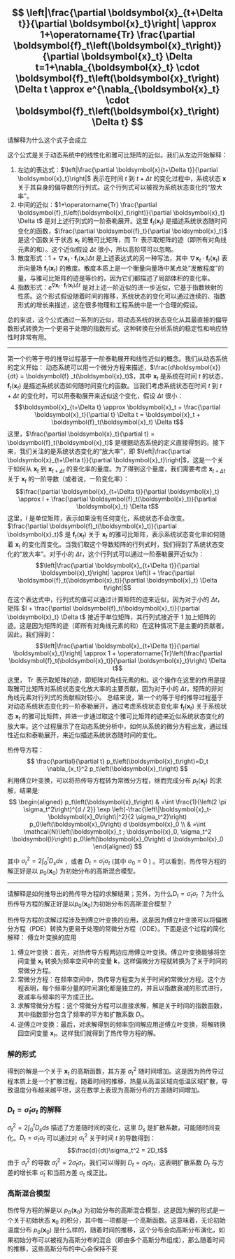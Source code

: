 $$
\left|\frac{\partial \boldsymbol{x}_{t+\Delta t}}{\partial \boldsymbol{x}_t}\right| \approx 1+\operatorname{Tr} \frac{\partial \boldsymbol{f}_t\left(\boldsymbol{x}_t\right)}{\partial \boldsymbol{x}_t} \Delta t=1+\nabla_{\boldsymbol{x}_t} \cdot \boldsymbol{f}_t\left(\boldsymbol{x}_t\right) \Delta t \approx e^{\nabla_{\boldsymbol{x}_t} \cdot \boldsymbol{f}_t\left(\boldsymbol{x}_t\right) \Delta t}
$$
---------------------
请解释为什么这个式子会成立

这个公式是关于动态系统中的线性化和雅可比矩阵的近似。我们从左边开始解释：
1. 左边的表达式：$\left|\frac{\partial \boldsymbol{x}{t+\Delta t}}{\partial \boldsymbol{x}_t}\right|$ 表示在时间 $t$ 到 $t + \Delta t$ 的变化过程中，系统状态 $\boldsymbol{x}$ 关于其自身的偏导数的行列式。这个行列式可以被视为系统状态变化的“放大率”。
2. 中间的近似：$1+\operatorname{Tr} \frac{\partial \boldsymbol{f}_t\left(\boldsymbol{x}_t\right)}{\partial \boldsymbol{x}_t} \Delta t$ 是对上述行列式的一阶泰勒展开。这里 $\boldsymbol{f}_t\left(\boldsymbol{x}_t\right)$ 是描述系统状态随时间变化的函数，$\frac{\partial \boldsymbol{f}_t}{\partial \boldsymbol{x}_t}$ 是这个函数关于状态 $\boldsymbol{x}_t$ 的雅可比矩阵，而 $\operatorname{Tr}$ 表示取矩阵的迹（即所有对角线元素的和）。这个近似假设 $\Delta t$ 很小，所以高阶项可以忽略。
3. 散度形式：$1+\nabla{\boldsymbol{x}_t} \cdot \boldsymbol{f}_t\left(\boldsymbol{x}_t\right) \Delta t$ 是上述表达式的另一种写法，其中 $\nabla{\boldsymbol{x}_t} \cdot \boldsymbol{f}_t\left(\boldsymbol{x}_t\right)$ 表示向量场 $\boldsymbol{f}_t\left(\boldsymbol{x}_t\right)$ 的散度。散度本质上是一个衡量向量场中某点处“发散程度”的量，与雅可比矩阵的迹是等价的，因为它们都描述了局部体积的变化率。
4. 指数形式：$e^{\nabla{\boldsymbol{x}_t} \cdot \boldsymbol{f}_t\left(\boldsymbol{x}_t\right) \Delta t}$ 是对上述一阶近似的进一步近似，它基于指数映射的性质。这个形式假设随着时间的推移，系统状态的变化可以通过连续的、指数形式的增长来描述，这在很多物理和工程系统中是一个合理的假设。

总的来说，这个公式通过一系列的近似，将动态系统的状态变化从其最直接的偏导数形式转换为一个更易于处理的指数形式。这种转换在分析系统的稳定性和响应特性时非常有用。

----------


第一个约等于号的推导过程基于一阶泰勒展开和线性近似的概念。我们从动态系统的定义开始：
动态系统可以用一个微分方程来描述，$\frac{d\boldsymbol{x}}{dt} = \boldsymbol{f}
_t(\boldsymbol{x}_t)$，其中 $\boldsymbol{x}_t$ 是系统在时间 $t$ 的状态，$\boldsymbol{f}_t(\boldsymbol{x}_t)$ 是描述系统状态如何随时间变化的函数。当我们考虑系统状态在时间 $t$ 到 $t + \Delta t$ 的变化时，可以用泰勒展开来近似这个变化，假设 $\Delta t$ 很小：$$\boldsymbol{x}_{t+\Delta t} \approx \boldsymbol{x}_t + \frac{\partial \boldsymbol{x}_t}{\partial t} \Delta t = \boldsymbol{x}_t + \boldsymbol{f}_t(\boldsymbol{x}_t) \Delta t$$这里，$\frac{\partial \boldsymbol{x}_t}{\partial t} = \boldsymbol{f}_t(\boldsymbol{x}_t)$ 是根据动态系统的定义直接得到的。接下来，我们关注的是系统状态变化的“放大率”，即 $\left|\frac{\partial \boldsymbol{x}_{t+\Delta t}}{\partial \boldsymbol{x}_t}\right|$，这是一个关于如何从 $\boldsymbol{x}_t$ 到 $\boldsymbol{x}_{t+\Delta t}$ 的变化率的量度。为了得到这个量度，我们需要考虑 $\boldsymbol{x}_{t+\Delta t}$ 关于 $\boldsymbol{x}_t$ 的一阶导数（或者说，一阶变化率）：$$\frac{\partial \boldsymbol{x}_{t+\Delta t}}{\partial \boldsymbol{x}_t} \approx I + \frac{\partial \boldsymbol{f}_t(\boldsymbol{x}_t)}{\partial \boldsymbol{x}_t} \Delta t$$这里，$I$ 是单位矩阵，表示如果没有任何变化，系统状态不会改变。$\frac{\partial \boldsymbol{f}_t(\boldsymbol{x}_t)}{\partial \boldsymbol{x}_t}$ 是 $\boldsymbol{f}_t(\boldsymbol{x}_t)$ 关于 $\boldsymbol{x}_t$ 的雅可比矩阵，表示系统状态变化率如何随着 $\boldsymbol{x}_t$ 的变化而变化。当我们取这个导数矩阵的行列式时，我们得到了系统状态变化的“放大率”。对于小的 $\Delta t$，这个行列式可以通过一阶泰勒展开近似为：$$\left|\frac{\partial \boldsymbol{x}_{t+\Delta t}}{\partial \boldsymbol{x}_t}\right| \approx \left|I + \frac{\partial \boldsymbol{f}_t(\boldsymbol{x}_t)}{\partial \boldsymbol{x}_t} \Delta t\right|$$在这个表达式中，行列式的值可以通过计算矩阵的迹来近似，因为对于小的 $\Delta t$，矩阵 $I + \frac{\partial \boldsymbol{f}_t(\boldsymbol{x}_t)}{\partial \boldsymbol{x}_t} \Delta t$ 接近于单位矩阵，其行列式接近于 $1$ 加上矩阵的迹。这是因为矩阵的迹（即所有对角线元素的和）在这种情况下是主要的贡献者。因此，我们得到：$$\left|\frac{\partial \boldsymbol{x}_{t+\Delta t}}{\partial \boldsymbol{x}_t}\right| \approx 1 + \operatorname{Tr}\left(\frac{\partial \boldsymbol{f}_t(\boldsymbol{x}_t)}{\partial \boldsymbol{x}_t}\right) \Delta t$$这里，
$\operatorname{Tr}$ 表示取矩阵的迹，即矩阵对角线元素的和。这个操作在这里的作用是提取雅可比矩阵对系统状态变化放大率的主要贡献，因为对于小的 $\Delta t$，矩阵的非对角线元素对行列式的贡献相对较小。
总结来说，第一个约等于号的推导过程基于对动态系统状态变化的一阶泰勒展开，通过考虑系统状态变化率 $\boldsymbol{f}_t(\boldsymbol{x}_t)$ 关于系统状态 $\boldsymbol{x}_t$ 的雅可比矩阵，并进一步通过取这个雅可比矩阵的迹来近似系统状态变化的放大率。这个过程展示了在动态系统分析中，如何从系统的微分方程出发，通过线性近似和泰勒展开，来近似描述系统状态随时间的变化。

热传导方程：
$$
\frac{\partial}{\partial t} p_t\left(\boldsymbol{x}_t\right)=D_t \nabla_{x_t}^2 p_t\left(\boldsymbol{x}_t\right)
$$
利用傅立叶变换，可以将热传导方程转为常微分方程，继而完成分布 $p_t\left(\boldsymbol{x}_t\right)$ 的求解，结果是:
$$
\begin{aligned}
p_t\left(\boldsymbol{x}_t\right) & =\int \frac{1}{\left(2 \pi \sigma_t^2\right)^{d / 2}} \exp \left(-\frac{\left\|\boldsymbol{x}_t-\boldsymbol{x}_0\right\|^2}{2 \sigma_t^2}\right) p_0\left(\boldsymbol{x}_0\right) d \boldsymbol{x}_0 \\
& =\int \mathcal{N}\left(\boldsymbol{x}_t ; \boldsymbol{x}_0, \sigma_t^2 \boldsymbol{I}\right) p_0\left(\boldsymbol{x}_0\right) d \boldsymbol{x}_0
\end{aligned}
$$

其中 $\sigma_t^2=2 \int_0^t D_s d s$ ，或者 $D_t=\dot{\sigma}_t \sigma_t$ (其中 $\sigma_0=0$ ) 。可以看到，热传导方程的解正好是以 $p_0\left(\boldsymbol{x}_0\right)$ 为初始分布的高斯混合模型。

--------------------
请解释是如何推导出的热传导方程的求解结果；另外，为什么$D_t=\dot{\sigma}_t \sigma_t$ ？为什么热传导方程的解正好是以$p_0\left(\boldsymbol{x}_0\right)$为初始分布的高斯混合模型？

热传导方程的求解过程涉及到傅立叶变换的应用，这是因为傅立叶变换可以将偏微分方程（PDE）转换为更易于处理的常微分方程（ODE）。下面是这个过程的简化解释：
傅立叶变换的应用
1. 傅立叶变换：首先，对热传导方程两边应用傅立叶变换。傅立叶变换能够将空间变量 $\boldsymbol{x}_t$ 转换为频率空间中的变量 $\boldsymbol{k}$，这样偏微分方程就转换为了关于时间的常微分方程。
2. 常微分方程：在频率空间中，热传导方程变为关于时间的常微分方程。这个方程表明，每个频率分量的时间演化都是独立的，并且以指数衰减的形式进行，衰减率与频率的平方成正比。
3. 求解常微分方程：这个常微分方程可以直接求解，解是关于时间的指数函数，其中指数部分包含了频率的平方和扩散系数 $D_t$。
4. 逆傅立叶变换：最后，对求解得到的频率空间解应用逆傅立叶变换，将解转换回空间变量 $\boldsymbol{x}_t$。这样我们就得到了热传导方程的解。
### 解的形式
得到的解是一个关于 $\boldsymbol{x}_t$ 的高斯函数，其方差 $\sigma_t^2$ 随时间增加。这是因为热传导过程本质上是一个扩散过程，随着时间的推移，热量从高温区域向低温区域扩散，导致温度分布越来越平坦，这在数学上表现为高斯分布的方差随时间增加。
### $D_t=\dot{\sigma}_t \sigma_t$ 的解释
$\sigma_t^2=2 \int_0^t D_s ds$ 描述了方差随时间的变化，这里 $D_s$ 是扩散系数，可能随时间变化。$D_t=\dot{\sigma}_t \sigma_t$ 可以通过对 $\sigma_t^2$ 关于时间 $t$ 的导数得到：$$\frac{d}{dt}\sigma_t^2 = 2D_t$$由于 $\sigma_t^2$ 的导数 $\dot{\sigma}_t^2 = 2\dot{\sigma}_t\sigma_t$，我们可以得到 $D_t = \dot{\sigma}_t\sigma_t$，这表明扩散系数 $D_t$ 与方差的增长率 $\dot{\sigma}_t$ 和当前方差 $\sigma_t$ 成正比。
### 高斯混合模型
热传导方程的解是以 $p_0(\boldsymbol{x}_0)$ 为初始分布的高斯混合模型，这是因为解的形式是一个关于初始状态 $\boldsymbol{x}_0$ 的积分，其中每一项都是一个高斯函数。这意味着，无论初始温度分布 $p_0(\boldsymbol{x}_0)$ 是什么样的，随着时间的推移，这个分布会向高斯分布演化，如果初始分布可以被视为高斯分布的混合（即由多个高斯分布组成），那么随着时间的推移，这些高斯分布的中心会保持不变